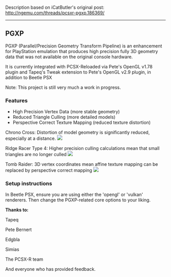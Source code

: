 Description based on iCatButler's original post: http://ngemu.com/threads/pcsxr-pgxp.186369/

-------
## PGXP

PGXP (Parallel/Precision Geometry Transform Pipeline) is an enhancement for PlayStation emulation that produces high precision fully 3D geometry data that was not available on the original console hardware.

It is currently integrated with PCSX-Reloaded via Pete's OpenGL v1.78 plugin and Tapeq's Tweak extension to Pete's OpenGL v2.9 plugin, in addition to Beetle PSX

Note: This project is still very much a work in progress.

### Features
* High Precision Vertex Data (more stable geometry)
* Reduced Triangle Culling (more detailed models)
* Perspective Correct Texture Mapping (reduced texture distortion)

Chrono Cross: Distortion of model geometry is significantly reduced, especially at a distance.
<img src=http://i.imgur.com/EtPOZtG.png>

Ridge Racer Type 4: Higher precision culling calculations mean that small triangles are no longer culled
<img src=http://i.imgur.com/JbFjTxY.png>

Tomb Raider: 3D vertex coordinates mean affine texture mapping can be replaced by perspective correct mapping
<img src=http://i.imgur.com/vcd6eS2.png>

### Setup instructions
In Beetle PSX, ensure you are using either the 'opengl' or 'vulkan' renderers. Then change the PGXP-related core options to your liking.

**Thanks to:**

Tapeq

Pete Bernert

Edgbla

Simias

The PCSX-R team

And everyone who has provided feedback.
